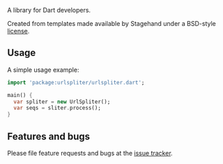 A library for Dart developers.

Created from templates made available by Stagehand under a BSD-style
[license](https://github.com/dart-lang/stagehand/blob/master/LICENSE).

## Usage

A simple usage example:

```dart
import 'package:urlspliter/urlspliter.dart';

main() {
  var spliter = new UrlSpliter();
  var seqs = sliter.process();
}
```

## Features and bugs

Please file feature requests and bugs at the [issue tracker][tracker].

[tracker]: http://example.com/issues/replaceme
